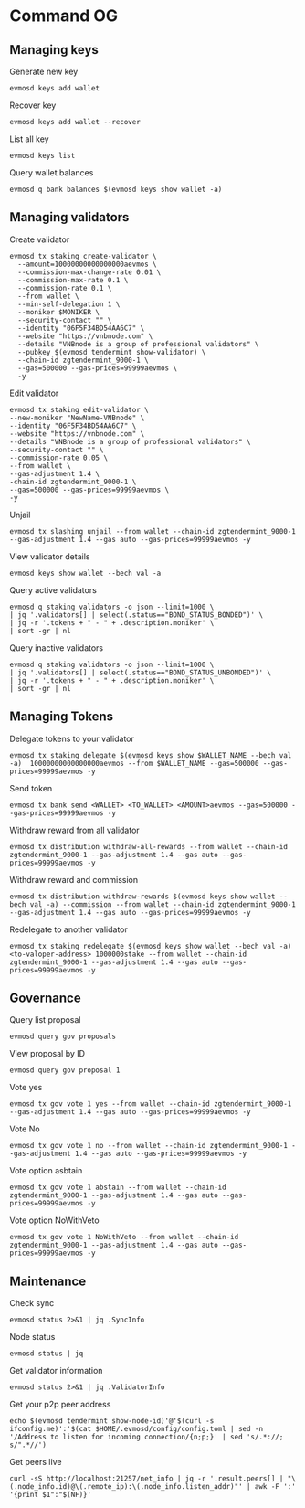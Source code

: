 # Command OG

## Managing keys
Generate new key
```
evmosd keys add wallet
```
Recover key
```
evmosd keys add wallet --recover
```
List all key
```
evmosd keys list
```
Query wallet balances
```
evmosd q bank balances $(evmosd keys show wallet -a)
```

## Managing validators
Create validator
```
evmosd tx staking create-validator \
  --amount=10000000000000000aevmos \
  --commission-max-change-rate 0.01 \
  --commission-max-rate 0.1 \
  --commission-rate 0.1 \
  --from wallet \
  --min-self-delegation 1 \
  --moniker $MONIKER \
  --security-contact "" \
  --identity "06F5F34BD54AA6C7" \
  --website "https://vnbnode.com" \
  --details "VNBnode is a group of professional validators" \
  --pubkey $(evmosd tendermint show-validator) \
  --chain-id zgtendermint_9000-1 \
  --gas=500000 --gas-prices=99999aevmos \
  -y
```
Edit validator
```
evmosd tx staking edit-validator \
--new-moniker "NewName-VNBnode" \
--identity "06F5F34BD54AA6C7" \
--website "https://vnbnode.com" \
--details "VNBnode is a group of professional validators" \
--security-contact "" \
--commission-rate 0.05 \
--from wallet \
--gas-adjustment 1.4 \
-chain-id zgtendermint_9000-1 \
--gas=500000 --gas-prices=99999aevmos \
-y
```
Unjail
```
evmosd tx slashing unjail --from wallet --chain-id zgtendermint_9000-1 --gas-adjustment 1.4 --gas auto --gas-prices=99999aevmos -y
```
View validator details
```
evmosd keys show wallet --bech val -a
```
Query active validators
```
evmosd q staking validators -o json --limit=1000 \
| jq '.validators[] | select(.status=="BOND_STATUS_BONDED")' \
| jq -r '.tokens + " - " + .description.moniker' \
| sort -gr | nl
```
Query inactive validators
```
evmosd q staking validators -o json --limit=1000 \
| jq '.validators[] | select(.status=="BOND_STATUS_UNBONDED")' \
| jq -r '.tokens + " - " + .description.moniker' \
| sort -gr | nl
```

## Managing Tokens
Delegate tokens to your validator
```
evmosd tx staking delegate $(evmosd keys show $WALLET_NAME --bech val -a)  10000000000000000aevmos --from $WALLET_NAME --gas=500000 --gas-prices=99999aevmos -y
```
Send token
```
evmosd tx bank send <WALLET> <TO_WALLET> <AMOUNT>aevmos --gas=500000 --gas-prices=99999aevmos -y
```
Withdraw reward from all validator
```
evmosd tx distribution withdraw-all-rewards --from wallet --chain-id zgtendermint_9000-1 --gas-adjustment 1.4 --gas auto --gas-prices=99999aevmos -y
```
Withdraw reward and commission
```
evmosd tx distribution withdraw-rewards $(evmosd keys show wallet --bech val -a) --commission --from wallet --chain-id zgtendermint_9000-1 --gas-adjustment 1.4 --gas auto --gas-prices=99999aevmos -y
```
Redelegate to another validator
```
evmosd tx staking redelegate $(evmosd keys show wallet --bech val -a) <to-valoper-address> 1000000stake --from wallet --chain-id zgtendermint_9000-1 --gas-adjustment 1.4 --gas auto --gas-prices=99999aevmos -y
```

## Governance
Query list proposal
```
evmosd query gov proposals
```
View proposal by ID
```
evmosd query gov proposal 1
```
Vote yes
```
evmosd tx gov vote 1 yes --from wallet --chain-id zgtendermint_9000-1 --gas-adjustment 1.4 --gas auto --gas-prices=99999aevmos -y
```
Vote No
```
evmosd tx gov vote 1 no --from wallet --chain-id zgtendermint_9000-1 --gas-adjustment 1.4 --gas auto --gas-prices=99999aevmos -y
```
Vote option asbtain
```
evmosd tx gov vote 1 abstain --from wallet --chain-id zgtendermint_9000-1 --gas-adjustment 1.4 --gas auto --gas-prices=99999aevmos -y
```
Vote option NoWithVeto
```
evmosd tx gov vote 1 NoWithVeto --from wallet --chain-id zgtendermint_9000-1 --gas-adjustment 1.4 --gas auto --gas-prices=99999aevmos -y
```

## Maintenance
Check sync
```
evmosd status 2>&1 | jq .SyncInfo
```
Node status
```
evmosd status | jq
```
Get validator information
```
evmosd status 2>&1 | jq .ValidatorInfo
```
Get your p2p peer address
```
echo $(evmosd tendermint show-node-id)'@'$(curl -s ifconfig.me)':'$(cat $HOME/.evmosd/config/config.toml | sed -n '/Address to listen for incoming connection/{n;p;}' | sed 's/.*://; s/".*//')
```
Get peers live
```
curl -sS http://localhost:21257/net_info | jq -r '.result.peers[] | "\(.node_info.id)@\(.remote_ip):\(.node_info.listen_addr)"' | awk -F ':' '{print $1":"$(NF)}'
```



